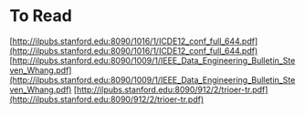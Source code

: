 # To Read 
[http://ilpubs.stanford.edu:8090/1016/1/ICDE12_conf_full_644.pdf](http://ilpubs.stanford.edu:8090/1016/1/ICDE12_conf_full_644.pdf)
[http://ilpubs.stanford.edu:8090/1009/1/IEEE_Data_Engineering_Bulletin_Steven_Whang.pdf](http://ilpubs.stanford.edu:8090/1009/1/IEEE_Data_Engineering_Bulletin_Steven_Whang.pdf)
[http://ilpubs.stanford.edu:8090/912/2/trioer-tr.pdf](http://ilpubs.stanford.edu:8090/912/2/trioer-tr.pdf) 
